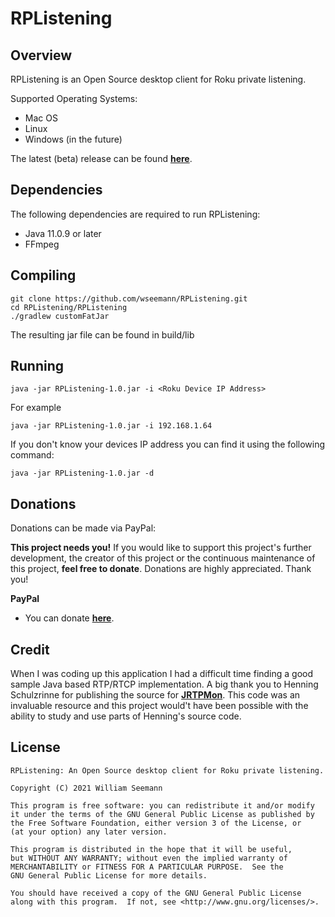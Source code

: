 RPListening
============================

Overview
------------

RPListening is an Open Source desktop client for Roku private listening.

Supported Operating Systems:
* Mac OS
* Linux
* Windows (in the future)

The latest (beta) release can be found [**here**](https://github.com/wseemann/RPListening/releases/).

Dependencies
------------

The following dependencies are required to run RPListening:
* Java 11.0.9 or later
* FFmpeg

Compiling
------------

    git clone https://github.com/wseemann/RPListening.git
    cd RPListening/RPListening
    ./gradlew customFatJar

The resulting jar file can be found in build/lib

Running
------------

    java -jar RPListening-1.0.jar -i <Roku Device IP Address>

For example

    java -jar RPListening-1.0.jar -i 192.168.1.64

If you don't know your devices IP address you can find it using the following command:

    java -jar RPListening-1.0.jar -d

Donations
------------

Donations can be made via PayPal:

**This project needs you!** If you would like to support this project's further development, the creator of this project or the continuous maintenance of this project, **feel free to donate**. Donations are highly appreciated. Thank you!

**PayPal**

- You can donate [**here**](https://www.paypal.com/donate/?cmd=_s-xclick&hosted_button_id=DR3PCSQTSSCMU).

Credit
------------
When I was coding up this application I had a difficult time finding a good sample Java based RTP/RTCP implementation. A big thank you to Henning Schulzrinne for publishing the source for [**JRTPMon**](https://www.cs.columbia.edu/~hgs/teaching/ais/1998/projects/java_rtp/JRTPMon.tar.gz). This code was an invaluable resource and this project would't have been possible with the ability to study and use parts of Henning's source code.

License
------------

```
RPListening: An Open Source desktop client for Roku private listening.
 
Copyright (C) 2021 William Seemann

This program is free software: you can redistribute it and/or modify
it under the terms of the GNU General Public License as published by
the Free Software Foundation, either version 3 of the License, or
(at your option) any later version.

This program is distributed in the hope that it will be useful,
but WITHOUT ANY WARRANTY; without even the implied warranty of
MERCHANTABILITY or FITNESS FOR A PARTICULAR PURPOSE.  See the
GNU General Public License for more details.

You should have received a copy of the GNU General Public License
along with this program.  If not, see <http://www.gnu.org/licenses/>.